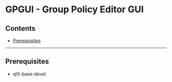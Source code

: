 # GPGUI - Group Policy Editor GUI

## Contents

* [Prerequisites](#prerequisites)

* * *

## Prerequisites

* qt5-base-devel

